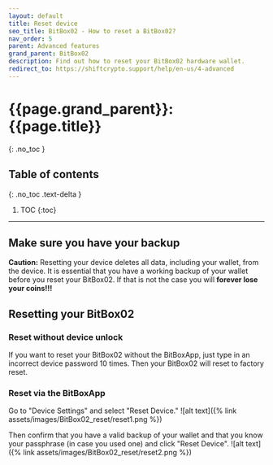 ```yaml
---
layout: default
title: Reset device
seo_title: BitBox02 - How to reset a BitBox02?
nav_order: 5
parent: Advanced features
grand_parent: BitBox02
description: Find out how to reset your BitBox02 hardware wallet.
redirect_to: https://shiftcrypto.support/help/en-us/4-advanced
---
```

# {{page.grand_parent}}: {{page.title}}
{: .no_toc }

## Table of contents
{: .no_toc .text-delta }

1. TOC
{:toc}
---

## Make sure you have your backup
**Caution:** Resetting your device deletes all data, including your wallet, from the device. It is essential that you have a working backup of your wallet before you reset your BitBox02. If that is not the case you will **forever lose your coins!!!**

## Resetting your BitBox02
### Reset without device unlock
If you want to reset your BitBox02 without the BitBoxApp, just type in an incorrect device password 10 times. Then your BitBox02 will reset to factory reset.

### Reset via the BitBoxApp
Go to "Device Settings" and select "Reset Device."
![alt text]({% link assets/images/BitBox02_reset/reset1.png %})

Then confirm that you have a valid backup of your wallet and that you know your passphrase (in case you used one) and click "Reset Device".
![alt text]({% link assets/images/BitBox02_reset/reset2.png %})
